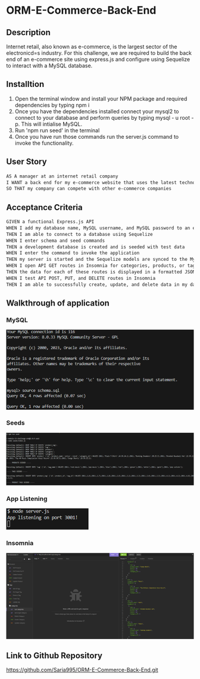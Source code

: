 # ORM-E-Commerce-Back-End

## Description
Internet retail, also known as e-commerce, is the largest sector of the electronicd=s industry. For this challenge, we are required to build the back end of an e-commerce site using express.js and configure using Sequelize to interact with a MySQL database.

## Installtion
1. Open the terminal window and install your NPM package and required dependencies by typing npm i
2. Once you have the dependencies installed connect your mysql2 to connect to your database and perform queries by typing mysql - u root -p. This will intialise MySQL.
3. Run 'npm run seed' in the terminal
4. Once you have run those commands run the server.js command to invoke the functionality.

## User Story

```md
AS A manager at an internet retail company
I WANT a back end for my e-commerce website that uses the latest technologies
SO THAT my company can compete with other e-commerce companies
```


## Acceptance Criteria

```md
GIVEN a functional Express.js API
WHEN I add my database name, MySQL username, and MySQL password to an environment variable file
THEN I am able to connect to a database using Sequelize
WHEN I enter schema and seed commands
THEN a development database is created and is seeded with test data
WHEN I enter the command to invoke the application
THEN my server is started and the Sequelize models are synced to the MySQL database
WHEN I open API GET routes in Insomnia for categories, products, or tags
THEN the data for each of these routes is displayed in a formatted JSON
WHEN I test API POST, PUT, and DELETE routes in Insomnia
THEN I am able to successfully create, update, and delete data in my database
```


## Walkthrough of application
### MySQL
![Alt text](Assets/Mysql.png)

### Seeds
![Alt text](Assets/Seeds.png)

### App Listening
![Alt text](Assets/App%20listening.png)

### Insomnia
![Alt text](Assets/Insomnia.png)


## Link to Github Repository
https://github.com/Saria995/ORM-E-Commerce-Back-End.git
